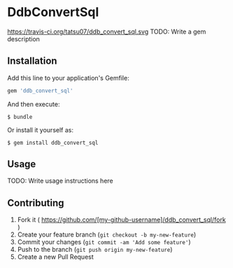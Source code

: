 # DdbConvertSql
https://travis-ci.org/tatsu07/ddb_convert_sql.svg
TODO: Write a gem description

## Installation

Add this line to your application's Gemfile:

```ruby
gem 'ddb_convert_sql'
```

And then execute:

    $ bundle

Or install it yourself as:

    $ gem install ddb_convert_sql

## Usage

TODO: Write usage instructions here

## Contributing

1. Fork it ( https://github.com/[my-github-username]/ddb_convert_sql/fork )
2. Create your feature branch (`git checkout -b my-new-feature`)
3. Commit your changes (`git commit -am 'Add some feature'`)
4. Push to the branch (`git push origin my-new-feature`)
5. Create a new Pull Request
